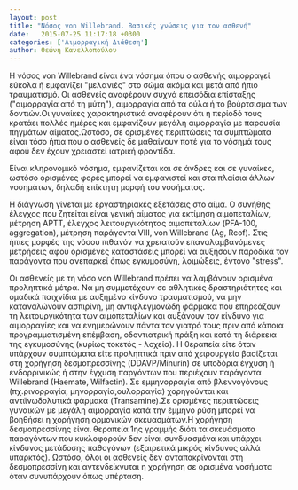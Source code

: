 ```yaml
---
layout: post
title: "Νόσος von Willebrand. Βασικές γνώσεις για τον ασθενή"
date:   2015-07-25 11:17:18 +0300
categories: ['Αιμορραγική Διάθεση']
author: Θεώνη Κανελλοπούλου
---
```


Η νόσος von Willebrand είναι ένα νόσημα όπου ο ασθενής αιμορραγεί εύκολα ή εμφανίζει "μελανιές" στο σώμα ακόμα και μετά από ήπιο τραυματισμό. Οι ασθενείς αναφέρουν συχνά επεισόδια επίσταξης ("αιμορραγία από τη μύτη"), αιμορραγία από τα ούλα ή το βούρτσισμα των δοντιών.Oι γυναίκες χαρακτηριστικά αναφέρουν ότι η περίοδό τους κρατάει πολλές ημέρες και εμφανίζουν μεγάλη αιμορραγία με παρουσία πηγμάτων αίματος.Ωστόσο, σε ορισμένες περιπτώσεις τα συμπτώματα είναι τόσο ήπια που ο ασθενείς δε μαθαίνουν ποτέ για το νόσημά τους αφού δεν έχουν χρειαστεί ιατρική φροντίδα.
<!--break-->

Είναι κληρονομικό νόσημα, εμφανίζεται και σε άνδρες και σε γυναίκες, ωστόσο ορισμένες φορές μπορεί να εμφανιστεί και στα πλαίσια άλλων νοσημάτων, δηλαδή επίκτητη μορφή του νοσήματος.

Η διάγνωση γίνεται με εργαστηριακές εξετάσεις στο αίμα. Ο συνήθης έλεγχος που ζητείται είναι γενική αίματος για εκτίμηση αιμοπεταλίων, μέτρηση APTT, έλεγχος λειτουργικότητας αιμοπεταλίων (PFA-100, aggregation), μέτρηση παράγοντα VIII, von Willebrand (Ag, Rcof). Στις ήπιες μορφές της νόσου πιθανόν να χρειατούν επαναλαμβανόμενες μετρήσεις αφού ορισμένες καταστάσεις μπορεί να αυξήσουν παροδικά τον παράγοντα που ανεπαρκεί όπως εγκυμοσύνη, λοιμώξεις, έντονο "stress".

Οι ασθενείς με τη νόσο von Willebrand πρέπει να λαμβάνουν ορισμένα προληπτικά μέτρα. Να μη συμμετέχουν σε αθλητικές δραστηριότητες και ομαδικά παιχνίδια με αυξημένο κίνδυνο τραυματισμού, να μην καταναλώνουν ασπιρίνη, μη αντιφλεγμονώδη φάρμακα που επηρεάζουν τη λειτουργικότητα των αιμοπεταλίων και αυξάνουν τον κίνδυνο για αιμορραγίες και να ενημερώνουν πάντα τον γιατρό τους πριν από κάποια προγραμματισμένη επέμβαση, οδοντιατρική πράξη και κατά τη διάρκεια της εγκυμοσύνης (κυρίως τοκετός - λοχεία). Η θεραπεία είτε όταν υπάρχουν συμπτώματα είτε προληπτικά πριν από χειρουργείο βασίζεται στη χορήγηση δεσμοπρεσσίνης (DDAVP/Minurin) σε υποδόρια έγχυση ή ενδορρινικώς ή στην έγχυση παργόντων που περιέχουν παράγοντα Willebrand (Haemate, Wilfactin). Σε εμμηνορραγία από βλεννογόνους (πχ.ρινορραγία, μηνορραγία,ουλορραγία) χορηγούνται και αντιϊνωδολυτικά φάρμακα (Transamine).Σε ορισμένες περιπτώσεις γυναικών με μεγάλη αιμορραγία κατά την έμμηνο ρύση μπορεί να βοηθήσει η χορήγηση ορμονικών σκευασμάτων.Η χορήγηση δεσμοπρεσσίνης είναι θεραπεία 1ης γραμμής διότι τα σκευάσματα παραγόντων που κυκλοφορούν δεν είναι συνδυασμένα και υπάρχει κίνδυνος μετάδοσης παθογόνων (εξαιρετικά μικρός κίνδυνος αλλά υπαρκτός). Ωστόσο, όλοι οι ασθενείς δεν ανταποκρίνονται στη δεσμοπρεσσίνη και αντενδείκνυται η χορήγηση σε ορισμένα νοσήματα όταν συνυπάρχουν όπως υπέρταση.

